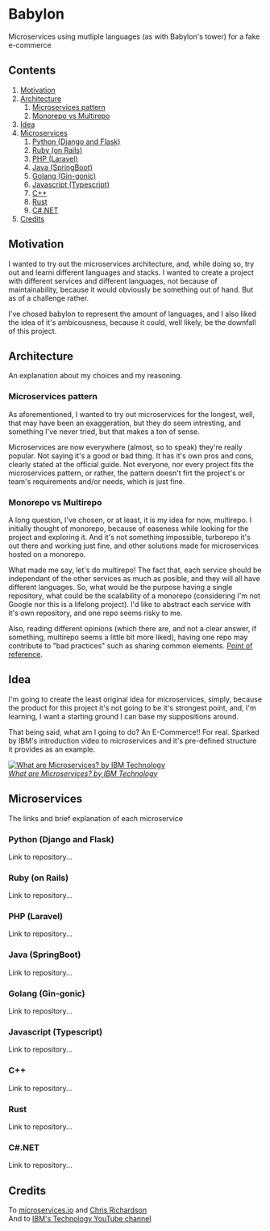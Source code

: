 # Babylon
Microservices using mutliple languages (as with Babylon's tower) for a fake e-commerce

## Contents

1. [Motivation](#motivation)
1. [Architecture](#architecture)
    1. [Microservices pattern](#microservices-pattern)
    1. [Monorepo vs Multirepo](#monorepo-vs-multirepo)
1. [Idea](#idea)
1. [Microservices](#microservices)
    1. [Python (Django and Flask)](#python-django-and-flask)
    1. [Ruby (on Rails)](#ruby-on-rails)
    1. [PHP (Laravel)](#php-laravel)
    1. [Java (SpringBoot)](#java-springboot)
    1. [Golang (Gin-gonic)](#golang-gin-gonic)
    1. [Javascript (Typescript)](#javascript-typescript)
    1. [C++](#c)
    1. [Rust](#rust)
    1. [C#.NET](#cnet)
1. [Credits](#credits)

## Motivation

I wanted to try out the microservices architecture, and, while doing so, try out and learni different languages and stacks. I wanted to create a project with different services and different languages, not because of maintainability, because it would obviously be something out of hand. But as of a challenge rather.

I've chosed babylon to represent the amount of languages, and I also liked the idea of it's ambicousness, because it could, well likely, be the downfall of this project.

## Architecture

An explanation about my choices and my reasoning.

### Microservices pattern

As aforementioned, I wanted to try out microservices for the longest, well, that may have been an exaggeration, but they do seem intresting, and something I've never tried, but that makes a ton of sense.

Microservices are now everywhere (almost, so to speak) they're really popular. Not saying it's a good or bad thing. It has it's own pros and cons, clearly stated at the official guide. Not everyone, nor every project fits the microservices pattern, or rather, the pattern doesn't firt the project's or team's requirements and/or needs, which is just fine.

### Monorepo vs Multirepo

A long question, I've chosen, or at least, it is my idea for now, multirepo. I initially thought of monorepo, because of easeness while looking for the project and exploring it. And it's not something impossible, turborepo it's out there and working just fine, and other solutions made for microservices hosted on a monorepo.

What made me say, let's do multirepo! The fact that, each service should be independant of the other services as much as posible, and they will all have different languages. So, what would be the purpose having a single repository, what could be the scalability of a monorepo (considering I'm not Google nor this is a lifelong project). I'd like to abstract each service with it's own repository, and one repo seems risky to me.

Also, reading different opinions (which there are, and not a clear answer, if something, multirepo seems a little bit more liked), having one repo may contribute to "bad practices" such as sharing common elements. [Point of reference](https://stackoverflow.com/questions/54582640/what-would-be-the-standard-and-better-approach-of-the-git-repository-structure-f).

## Idea

I'm going to create the least original idea for microservices, simply, because the product for this project it's not going to be it's strongest point, and, I'm learning, I want a starting ground I can base my suppositions around.

That being said, what am I going to do? An E-Commerce!! For real. Sparked by IBM's introduction video to microservices and it's pre-defined structure it provides as an example.

[
    ![What are Microservices? by IBM Technology](https://img.youtube.com/vi/CdBtNQZH8a4/0.jpg)\
    _What are Microservices? by IBM Technology_
](https://www.youtube.com/watch?v=CdBtNQZH8a4)

## Microservices

The links and brief explanation of each microservice

### Python (Django and Flask)

Link to repository...

### Ruby (on Rails)

Link to repository...

### PHP (Laravel)

Link to repository...

### Java (SpringBoot)

Link to repository...

### Golang (Gin-gonic)

Link to repository...

### Javascript (Typescript)

Link to repository...

### C++

Link to repository...

### Rust

Link to repository...

### C#.NET

Link to repository...

## Credits

To [microservices.io](https://microservices.io) and [Chris Richardson](https://github.com/cer)\
And to [IBM's Technology YouTube channel](https://www.youtube.com/channel/UCKWaEZ-_VweaEx1j62do_vQ)